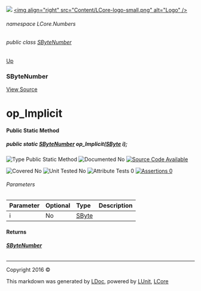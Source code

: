 ![](Content/LCore-banner-small.png "")
[&lt;img align=&quot;right&quot; src=&quot;Content/LCore-logo-small.png&quot; alt=&quot;Logo&quot; /&gt;](../README.md)

###### namespace LCore.Numbers

###### public class [SByteNumber](docs/SByteNumber.md)
[Up](docs/SByteNumber.md)

### SByteNumber
[View Source](Numbers/SByteNumber.cs)

# op_Implicit

#### Public Static Method

##### public static <strong><a href="docs/SByteNumber.md" alt="">SByteNumber</a></strong> op_Implicit(<a href="https://msdn.microsoft.com/en-us/library/system.sbyte.aspx" alt="">SByte</a> i);

![Type Public Static Method](http://b.repl.ca/v1/Type-Public%20Static%20Method-blue.png "")     ![Documented No](http://b.repl.ca/v1/Documented-No-red.png "") [![Source Code Available](http://b.repl.ca/v1/Source%20Code-Available-brightgreen.png "")](Numbers/SByteNumber.cs#L)

![Covered No](http://b.repl.ca/v1/Covered-No-red.png "") ![Unit Tested No](http://b.repl.ca/v1/Unit%20Tested-No-lightgrey.png "") ![Attribute Tests 0](http://b.repl.ca/v1/Attribute%20Tests-0-lightgrey.png "") [![Assertions 0](http://b.repl.ca/v1/Assertions-0-lightgrey.png "")](Numbers/SByteNumber.cs)

###### Parameters

Parameter | Optional | Type | Description
:---  | :---  | :---  | :--- 
i | No | [SByte](https://msdn.microsoft.com/en-us/library/system.sbyte.aspx) | 


#### Returns

###### **[SByteNumber](docs/SByteNumber.md)**



---

Copyright 2016 &copy; [](../README.md) [](../TableOfContents.md)

This markdown was generated by [LDoc](https://github.com/CodeSingularity/LDoc), powered by [LUnit](https://github.com/CodeSingularity/LUnit), [LCore](https://github.com/CodeSingularity/LCore)
